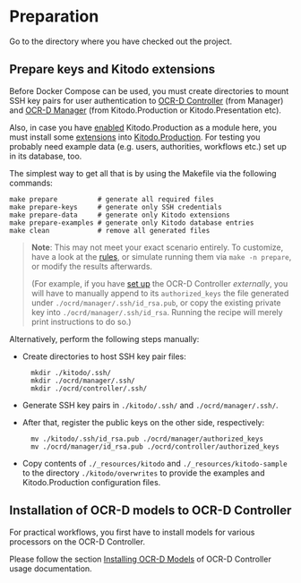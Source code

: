 # Preparation

Go to the directory where you have checked out the project.

## Prepare keys and Kitodo extensions

Before Docker Compose can be used, you must create directories to mount SSH key pairs
for user authentication to [OCR-D Controller](https://github.com/slub/ocrd_controller) (from Manager)
and [OCR-D Manager](https://github.com/slub/ocrd_manager) (from Kitodo.Production or Kitodo.Presentation etc).

Also, in case you have [enabled](configure-modules.md#compose-profiles) Kitodo.Production as a module here, you must install
some [extensions](#kitodo-extensions) into [Kitodo.Production](https://github.com/slub/kitodo-production-docker).
For testing you probably need example data (e.g. users, authorities, workflows etc.) set up in its database, too.

The simplest way to get all that is by using the Makefile via the following commands:

    make prepare          # generate all required files
    make prepare-keys     # generate only SSH credentials
    make prepare-data     # generate only Kitodo extensions
    make prepare-examples # generate only Kitodo database entries
    make clean            # remove all generated files

> **Note**:
> This may not meet your exact scenario entirely. To customize, have a look at the [rules](./Makefile#L16-L85),
> or simulate running them via `make -n prepare`, or modify the results afterwards.
> 
> (For example, if you have [set up](configure-modules.md#compose-profiles) the OCR-D Controller _externally_,
> you will have to manually append to its `authorized_keys` the file generated under `./ocrd/manager/.ssh/id_rsa.pub`,
> or copy the existing private key into `./ocrd/manager/.ssh/id_rsa`.
> Running the recipe will merely print instructions to do so.)

Alternatively, perform the following steps manually:


- Create directories to host SSH key pair files:

        mkdir ./kitodo/.ssh/
        mkdir ./ocrd/manager/.ssh/
        mkdir ./ocrd/controller/.ssh/

- Generate SSH key pairs in `./kitodo/.ssh/` and `./ocrd/manager/.ssh/`.
- After that, register the public keys on the other side, respectively:

        mv ./kitodo/.ssh/id_rsa.pub ./ocrd/manager/authorized_keys
        mv ./ocrd/manager/id_rsa.pub ./ocrd/controller/authorized_keys


- Copy contents of `./_resources/kitodo` and `./_resources/kitodo-sample` to the directory `./kitodo/overwrites` to provide the examples and Kitodo.Production configuration files.

## Installation of OCR-D models to OCR-D Controller

For practical workflows, you first have to install models for various processors on the OCR-D Controller.

Please follow the section [Installing OCR-D Models](../usage/ocrd-controller.md#installing-ocr-d-models) of OCR-D Controller usage documentation.
